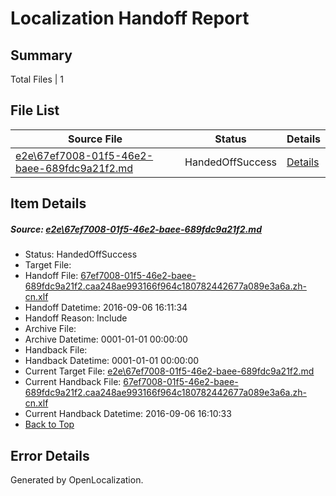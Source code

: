 # <a name='report-top'></a> Localization Handoff Report

## Summary
 Total Files | 1

## File List
 Source File | Status | Details 
 ----------- | ------ | ------- 
 [e2e\67ef7008-01f5-46e2-baee-689fdc9a21f2.md](https://github.com/OpenLocalizationTestOrg/ol-test0/blob/d25524652934372704e616229b70bc989c69967f/e2e/67ef7008-01f5-46e2-baee-689fdc9a21f2.md) | HandedOffSuccess | [Details](#df86e60e4be5e61a8051a3c43eda25dc51aedc111)

## Item Details
##### <a name='df86e60e4be5e61a8051a3c43eda25dc51aedc111'></a> Source: [e2e\67ef7008-01f5-46e2-baee-689fdc9a21f2.md](https://github.com/OpenLocalizationTestOrg/ol-test0/blob/d25524652934372704e616229b70bc989c69967f/e2e/67ef7008-01f5-46e2-baee-689fdc9a21f2.md)
* Status: HandedOffSuccess
* Target File: 
* Handoff File: [67ef7008-01f5-46e2-baee-689fdc9a21f2.caa248ae993166f964c180782442677a089e3a6a.zh-cn.xlf](https://github.com/OpenLocalizationTestOrg/ol-test0-handoff/blob/c8be2f159da6e2b5a2c412898585ee10e82a9cf6/ol-handoff/OpenLocalizationTestOrg/ol-test0-zhcn/ci/ht/67ef7008-01f5-46e2-baee-689fdc9a21f2.caa248ae993166f964c180782442677a089e3a6a.zh-cn.xlf)
* Handoff Datetime: 2016-09-06 16:11:34
* Handoff Reason: Include
* Archive File: 
* Archive Datetime: 0001-01-01 00:00:00
* Handback File: 
* Handback Datetime: 0001-01-01 00:00:00
* Current Target File: [e2e\67ef7008-01f5-46e2-baee-689fdc9a21f2.md](https://github.com/OpenLocalizationTestOrg/ol-test0-zhcn/blob/7b537a93fcb0fd92a80c9f14092de5d6bb1d2461/e2e/67ef7008-01f5-46e2-baee-689fdc9a21f2.md)
* Current Handback File: [67ef7008-01f5-46e2-baee-689fdc9a21f2.caa248ae993166f964c180782442677a089e3a6a.zh-cn.xlf](https://github.com/OpenLocalizationTestOrg/ol-test0-handback/blob/7c3841afc96427cc56d8dc51dec6efd9be406780/ol-handback/OpenLocalizationTestOrg/ol-test0-zhcn/ci/ht/67ef7008-01f5-46e2-baee-689fdc9a21f2.caa248ae993166f964c180782442677a089e3a6a.zh-cn.xlf)
* Current Handback Datetime: 2016-09-06 16:10:33
* [Back to Top](#report-top)


## Error Details

Generated by OpenLocalization.
